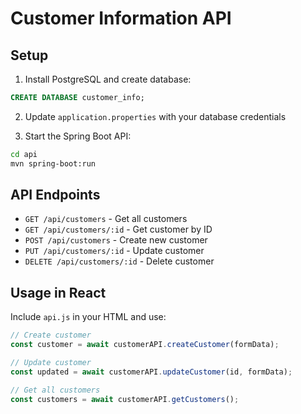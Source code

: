 # Customer Information API

## Setup

1. Install PostgreSQL and create database:
```sql
CREATE DATABASE customer_info;
```

2. Update `application.properties` with your database credentials

3. Start the Spring Boot API:
```bash
cd api
mvn spring-boot:run
```

## API Endpoints

- `GET /api/customers` - Get all customers
- `GET /api/customers/:id` - Get customer by ID
- `POST /api/customers` - Create new customer
- `PUT /api/customers/:id` - Update customer
- `DELETE /api/customers/:id` - Delete customer

## Usage in React

Include `api.js` in your HTML and use:
```javascript
// Create customer
const customer = await customerAPI.createCustomer(formData);

// Update customer
const updated = await customerAPI.updateCustomer(id, formData);

// Get all customers
const customers = await customerAPI.getCustomers();
```